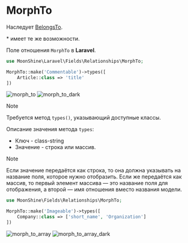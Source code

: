 # MorphTo

Наследует [BelongsTo](/docs/{{version}}/fields/belongs-to).

\* имеет те же возможности.

Поле отношения `MorphTo` в **Laravel**.

```php
use MoonShine\Laravel\Fields\Relationships\MorphTo;

MorphTo::make('Commentable')->types([
    Article::class => 'title'
])
```

![morph_to](https://raw.githubusercontent.com/moonshine-software/doc/3.x/resources/screenshots/morph_to.png)
![morph_to_dark](https://raw.githubusercontent.com/moonshine-software/doc/3.x/resources/screenshots/morph_to_dark.png)

> [!NOTE]
> Требуется метод `types()`, указывающий доступные классы.

Описание значения метода `types`:

- Ключ - class-string<Model>
- Значение - строка или массив.

> [!NOTE]
> Если значение передаётся как строка, то она должна указывать на название поля, которое нужно отобразить.
> Если же передаётся как массив, то первый элемент массива — это название поля для отображения, а второй — имя отношения вместо названия модели.

```php
use MoonShine\Fields\Relationships\MorphTo;

MorphTo::make('Imageable')->types([
    Company::class => ['short_name', 'Organization']
])
```

![morph_to_array](https://raw.githubusercontent.com/moonshine-software/doc/3.x/resources/screenshots/morph_to_array.png)
![morph_to_array_dark](https://raw.githubusercontent.com/moonshine-software/doc/3.x/resources/screenshots/morph_to_array_dark.png)
